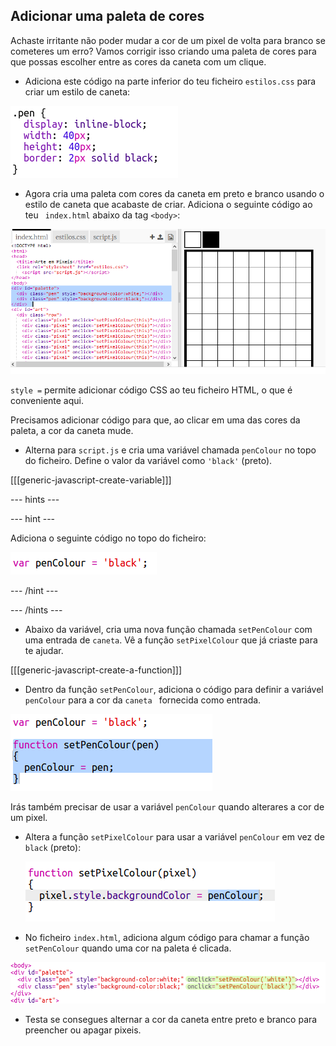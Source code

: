 ## Adicionar uma paleta de cores

Achaste irritante não poder mudar a cor de um pixel de volta para branco se cometeres um erro? Vamos corrigir isso criando uma paleta de cores para que possas escolher entre as cores da caneta com um clique.

+ Adiciona este código na parte inferior do teu ficheiro ` estilos.css ` para criar um estilo de caneta:

![captura de ecrã](images/pixel-art-pen.png)

+ Agora cria uma paleta com cores da caneta em preto e branco usando o estilo de caneta que acabaste de criar. Adiciona o seguinte código ao teu ` index.html` abaixo da tag `<body>`:

![captura de ecrã](images/pixel-art-palette.png)

` style = ` permite adicionar código CSS ao teu ficheiro HTML, o que é conveniente aqui.

Precisamos adicionar código para que, ao clicar em uma das cores da paleta, a cor da caneta mude.

+ Alterna para ` script.js ` e cria uma variável chamada ` penColour ` no topo do ficheiro. Define o valor da variável como ` 'black' ` (preto).

[[[generic-javascript-create-variable]]]

\--- hints \---

\--- hint \---

Adiciona o seguinte código no topo do ficheiro:

![captura de ecrã](images/pixel-art-pencolour.png)

\--- /hint \---

\--- /hints \---

+ Abaixo da variável, cria uma nova função chamada ` setPenColour ` com uma entrada de ` caneta `. Vê a função ` setPixelColour ` que já criaste para te ajudar.

[[[generic-javascript-create-a-function]]]

+ Dentro da função ` setPenColour `, adiciona o código para definir a variável ` penColour ` para a cor da `caneta ` fornecida como entrada.

![captura de ecrã](images/pixel-art-set-pen.png)

Irás também precisar de usar a variável ` penColour ` quando alterares a cor de um pixel.

+ Altera a função ` setPixelColour ` para usar a variável ` penColour ` em vez de ` black` (preto):
    
    ![captura de ecrã](images/pixel-art-use-pen.png)

+ No ficheiro ` index.html `, adiciona algum código para chamar a função ` setPenColour ` quando uma cor na paleta é clicada.

![captura de ecrã](images/pixel-art-palette-onclick.png)

+ Testa se consegues alternar a cor da caneta entre preto e branco para preencher ou apagar pixeis.